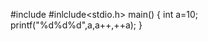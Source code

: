 #include<iostream>
 #inlclude<stdio.h>
  main()
  {
  int a=10;
  printf("%d%d%d",a,a++,++a);
  }
  

